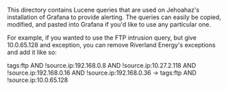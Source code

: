 This directory contains Lucene queries that are used on Jehoahaz's installation of Grafana to provide alerting.
The queries can easily be copied, modified, and pasted into Grafana if you'd like to use any particular one.

For example, if you wanted to use the FTP intrusion query, but give 10.0.65.128 and exception, you can remove Riverland Energy's exceptions and add it like so:

tags:ftp AND !source.ip:192.168.0.8 AND !source.ip:10.27.2.118 AND !source.ip:192.168.0.16 AND !source.ip:192.168.0.36 -> tags:ftp AND !source.ip:10.0.65.128

